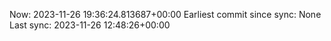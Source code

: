 Now: 2023-11-26 19:36:24.813687+00:00 Earliest commit since sync: None Last sync: 2023-11-26 12:48:26+00:00
